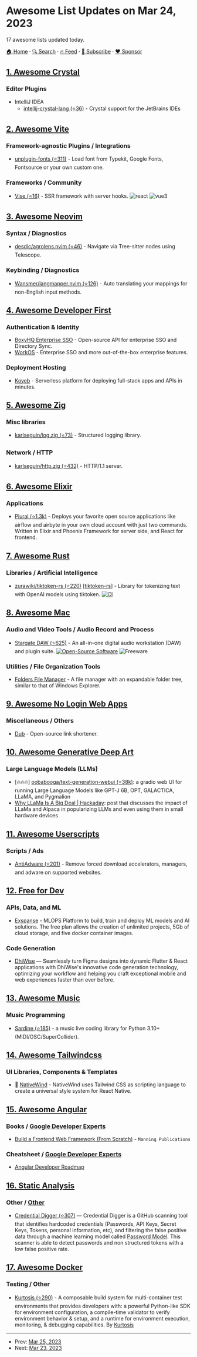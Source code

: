 # Awesome List Updates on Mar 24, 2023

17 awesome lists updated today.

[🏠 Home](/README.md) · [🔍 Search](https://www.trackawesomelist.com/search/) · [🔥 Feed](https://www.trackawesomelist.com/rss.xml) · [📮 Subscribe](https://trackawesomelist.us17.list-manage.com/subscribe?u=d2f0117aa829c83a63ec63c2f&id=36a103854c) · [❤️  Sponsor](https://github.com/sponsors/theowenyoung)



## [1. Awesome Crystal](/content/veelenga/awesome-crystal/README.md)

### Editor Plugins

*   IntelliJ IDEA
    *   [intellij-crystal-lang (⭐36)](https://github.com/asedunov/intellij-crystal-lang) - Crystal support for the JetBrains IDEs

## [2. Awesome Vite](/content/vitejs/awesome-vite/README.md)

### Framework-agnostic Plugins / Integrations

*   [unplugin-fonts (⭐311)](https://github.com/cssninjaStudio/unplugin-fonts) - Load font from Typekit, Google Fonts, Fontsource or your own custom one.

### Frameworks / Community

*   [Vise (⭐16)](https://github.com/stauren/vise-ssr) - SSR framework with server hooks. ![react](https://img.shields.io/badge/-React-4ab2cf) ![vue3](https://img.shields.io/badge/-Vue%203-42b883)

## [3. Awesome Neovim](/content/rockerBOO/awesome-neovim/README.md)

### Syntax / Diagnostics

*   [desdic/agrolens.nvim (⭐46)](https://github.com/desdic/agrolens.nvim) - Navigate via Tree-sitter nodes using Telescope.

### Keybinding / Diagnostics

*   [Wansmer/langmapper.nvim (⭐126)](https://github.com/Wansmer/langmapper.nvim) - Auto translating your mappings for non-English input methods.

## [4. Awesome Developer First](/content/agamm/awesome-developer-first/README.md)

### Authentication & Identity

*   [BoxyHQ Enterprise SSO](https://boxyhq.com) - Open-source API for enterprise SSO and Directory Sync.
*   [WorkOS](https://workos.com/) - Enterprise SSO and more out-of-the-box enterprise features.

### Deployment Hosting

*   [Koyeb](https://www.koyeb.com/) - Serverless platform for deploying full-stack apps and APIs in minutes.

## [5. Awesome Zig](/content/catdevnull/awesome-zig/README.md)

### Misc libraries

*   [karlseguin/log.zig (⭐73)](https://github.com/karlseguin/log.zig) - Structured logging library.

### Network / HTTP

*   [karlseguin/http.zig (⭐432)](https://github.com/karlseguin/http.zig) - HTTP/1.1 server.

## [6. Awesome Elixir](/content/h4cc/awesome-elixir/README.md)

### Applications

*   [Plural (⭐1.3k)](https://github.com/pluralsh/plural) - Deploys your favorite open source applications like airflow and airbyte in your own cloud account with just two commands.  Written in Elixir and Phoenix Framework for server side, and React for frontend.

## [7. Awesome Rust](/content/rust-unofficial/awesome-rust/README.md)

### Libraries / Artificial Intelligence

*   [zurawiki/tiktoken-rs (⭐220)](https://github.com/zurawiki/tiktoken-rs) \[[tiktoken-rs](https://crates.io/crates/tiktoken-rs)] - Library for tokenizing text with OpenAI models using tiktoken. [![CI](https://github.com/zurawiki/tiktoken-rs/actions/workflows/ci.yml/badge.svg)](https://github.com/zurawiki/tiktoken-rs/actions/workflows/ci.yml)

## [8. Awesome Mac](/content/jaywcjlove/awesome-mac/README.md)

### Audio and Video Tools / Audio Record and Process

*   [Stargate DAW (⭐625)](https://github.com/stargatedaw/stargate) - An all-in-one digital audio workstation (DAW) and plugin suite. [![Open-Source Software](https://jaywcjlove.github.io/sb/ico/min-oss.svg "Open Source Software")](https://github.com/aria2) ![Freeware](https://jaywcjlove.github.io/sb/ico/min-free.svg "Freeware")

### Utilities / File Organization Tools

*   [Folders File Manager](https://foldersapp.dev) - A file manager with an expandable folder tree, similar to that of Windows Explorer.

## [9. Awesome No Login Web Apps](/content/aviaryan/awesome-no-login-web-apps/README.md)

### Miscellaneous / Others

*   [Dub](https://dub.sh/) - Open-source link shortener.

## [10. Awesome Generative Deep Art](/content/filipecalegario/awesome-generative-deep-art/README.md)

### Large Language Models (LLMs)

*   \[🔥🔥🔥] [oobabooga/text-generation-webui (⭐38k)](https://github.com/oobabooga/text-generation-webui): a gradio web UI for running Large Language Models like GPT-J 6B, OPT, GALACTICA, LLaMA, and Pygmalion
*   [Why LLaMa Is A Big Deal | Hackaday](https://hackaday.com/2023/03/22/why-llama-is-a-big-deal/): post that discusses the impact of LLaMa and Alpaca in popularizing LLMs and even using them in small hardware devices

## [11. Awesome Userscripts](/content/bvolpato/awesome-userscripts/README.md)

### Scripts / Ads

*   [AntiAdware (⭐201)](https://github.com/handyuserscripts/antiadware) - Remove forced download accelerators, managers, and adware on supported websites.

## [12. Free for Dev](/content/ripienaar/free-for-dev/README.md)

### APIs, Data, and ML

*   [Exspanse](https://exspanse.com) - MLOPS Platform to build, train and deploy ML models and AI solutions. The free plan allows the creation of unlimited projects, 5Gb of cloud storage, and five docker container images.

### Code Generation

*   [DhiWise](https://www.dhiwise.com/) — Seamlessly turn Figma designs into dynamic Flutter & React applications with DhiWise's innovative code generation technology, optimizing your workflow and helping you craft exceptional mobile and web experiences faster than ever before.

## [13. Awesome Music](/content/ciconia/awesome-music/README.md)

### Music Programming

*   [Sardine (⭐185)](https://github.com/Bubobubobubobubo/sardine) - a music live coding library for Python 3.10+ (MIDI/OSC/SuperCollider).

## [14. Awesome Tailwindcss](/content/aniftyco/awesome-tailwindcss/README.md)

### UI Libraries, Components & Templates

*   🧩 [NativeWind](https://www.nativewind.dev) - NativeWind uses Tailwind CSS as scripting language to create a universal style system for React Native.

## [15. Awesome Angular](/content/PatrickJS/awesome-angular/README.md)

### Books / [Google Developer Experts](https://developers.google.com/experts/all/technology/web-technologies)

*   [Build a Frontend Web Framework (From Scratch)](https://www.manning.com/books/build-a-frontend-web-framework-from-scratch) - `Manning Publications`

### Cheatsheet / [Google Developer Experts](https://developers.google.com/experts/all/technology/web-technologies)

*   [Angular Developer Roadmap](https://roadmap.sh/angular)

## [16. Static Analysis](/content/analysis-tools-dev/static-analysis/README.md)

### Other / [Other](#other-1)

*   [Credential Digger (⭐307)](https://github.com/SAP/credential-digger) — Credential Digger is a GitHub scanning tool that identifies hardcoded credentials (Passwords, API Keys, Secret Keys, Tokens, personal information, etc),  and filtering the false positive data through a machine learning model called [Password Model](https://huggingface.co/SAPOSS/password-model). This scanner is able to detect passwords and non structured tokens with a low false positive rate.

## [17. Awesome Docker](/content/veggiemonk/awesome-docker/README.md)

### Testing / Other

*   [Kurtosis (⭐290)](https://github.com/kurtosis-tech/kurtosis) - A composable build system for multi-container test environments that provides developers with: a powerful Python-like SDK for environment configuration, a compile-time validator to verify environment behavior & setup, and a runtime for environment execution, monitoring, & debugging capabilities. By [Kurtosis](https://www.kurtosis.com/)

---

- Prev: [Mar 25, 2023](/content/2023/03/25/README.md)
- Next: [Mar 23, 2023](/content/2023/03/23/README.md)